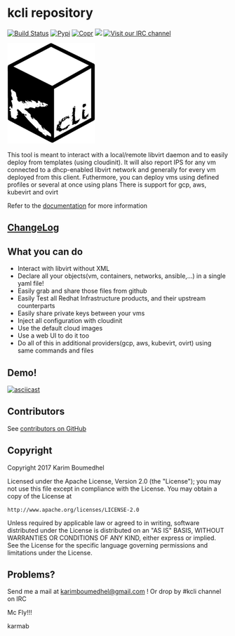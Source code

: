# kcli repository

[![Build Status](https://travis-ci.org/karmab/kcli.svg?branch=master)](https://travis-ci.org/karmab/kcli)
[![Pypi](http://img.shields.io/pypi/v/kcli.svg)](https://pypi.python.org/pypi/kcli/)
[![Copr](https://copr.fedorainfracloud.org/coprs/karmab/kcli/package/kcli/status_image/last_build.png)](https://copr.fedorainfracloud.org/coprs/karmab/kcli/package/kcli)
[![](https://images.microbadger.com/badges/image/karmab/kcli.svg)](https://microbadger.com/images/karmab/kcli "Get your own image badge on microbadger.com")
[![Visit our IRC channel](https://kiwiirc.com/buttons/irc.freenode.net/kcli.png)](https://kiwiirc.com/client/irc.freenode.net/#kcli)

![Screenshot](kcli-small.png)

This tool is meant to interact with a local/remote libvirt daemon and to easily deploy from templates (using cloudinit).
It will also report IPS for any vm connected to a dhcp-enabled libvirt network and generally for every vm deployed from this client.
Futhermore, you can deploy vms using defined profiles or several at once using plans
There is support for gcp, aws, kubevirt and ovirt 

Refer to the [documentation](https://kcli.readthedocs.io) for more information

## [ChangeLog](https://github.com/karmab/kcli/wiki)

##  What you can do

- Interact with libvirt without XML
- Declare all your objects(vm, containers, networks, ansible,...) in a single yaml file!
- Easily grab and share those files from github
- Easily Test all Redhat Infrastructure products, and their upstream counterparts
- Easily share private keys between your vms
- Inject all configuration with cloudinit
- Use the default cloud images
- Use a web UI to do it too
- Do all of this in additional providers(gcp, aws, kubevirt, ovirt) using same commands and files

## Demo!

[![asciicast](https://asciinema.org/a/153423.png)](https://asciinema.org/a/153423?autoplay=1)

## Contributors

See [contributors on GitHub](https://github.com/karmab/kcli/graphs/contributors)

## Copyright

Copyright 2017 Karim Boumedhel

Licensed under the Apache License, Version 2.0 (the "License");
you may not use this file except in compliance with the License.
You may obtain a copy of the License at

    http://www.apache.org/licenses/LICENSE-2.0

Unless required by applicable law or agreed to in writing, software
distributed under the License is distributed on an "AS IS" BASIS,
WITHOUT WARRANTIES OR CONDITIONS OF ANY KIND, either express or implied.
See the License for the specific language governing permissions and
limitations under the License.

## Problems?

Send me a mail at [karimboumedhel@gmail.com](mailto:karimboumedhel@gmail.com) !
Or drop by #kcli channel on IRC

Mc Fly!!!

karmab
